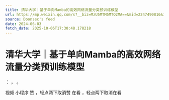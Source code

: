 ```yaml
---
title: 清华大学｜基于单向Mamba的高效网络流量分类预训练模型
url: https://mp.weixin.qq.com/s?__biz=MzU5MTM5MTQ2MA==&mid=2247490816&idx=1&sn=7a36d1533fc7955fe4e1a5f1140d4b3a
source: Doonsec's feed
date: 2024-06-03
fetch_date: 2025-10-06T17:30:48.178218
---
```


# 清华大学｜基于单向Mamba的高效网络流量分类预训练模型

：
，
。

视频
小程序
赞
，轻点两下取消赞
在看
，轻点两下取消在看